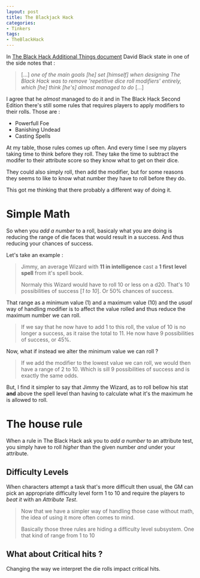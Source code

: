 ```yaml
---
layout: post
title: The Blackjack Hack
categories: 
- Tinkers
tags: 
- TheBlackHack
---
```


In [The Black Hack Additional Things document](http://dngnsndrgns.blogspot.com/2016/05/additional-things.html)  David Black state in one of the side notes that :

> [...] _one of the main goals [he] set [himself] when designing The Black Hack was to remove 'repetitive dice roll modifiers' entirely, which [he] think [he's] almost managed to do_ [...]

I agree that he _almost_ managed to do it and in The Black Hack Second Edition there's still some rules that requires players to apply modifiers to their rolls. Those are : 
 * Powerfull Foe
 * Banishing Undead
 * Casting Spells

At my table, those rules comes up often. And  every time I see my players taking time to think before they roll. They take the time to subtract the modifer to their attribute score so they know what to get on their dice.
 
They could also simply roll, then add the modifier, but for some reasons they seems to like to know what number they have to roll before they do.  

This got me thinking that there probably a different way of doing it. 

# Simple Math

So when you _add a number_ to a roll, basicaly what you are doing is reducing the range of die faces that would result in a success. And thus reducing your chances of success.

Let's take an example :

> Jimmy, an average Wizard with **11 in intelligence** cast a **1 first level spell** from it's spell book.
> 
> Normaly this Wizard would have to roll  10 or less on a d20. That's 10 possibilities of success  [_1 to 10_]. Or 50% chances of success. 

That range as a minimum value (1) and a maximum value (10) and the _usual_ way of handling modifier is to affect the value rolled and thus reduce the maximum number we can roll. 

> If we say that he now have to add 1 to this roll, the value of 10 is no longer a success, as it raise the total to 11. He now have 9 possibilities of success, or 45%.

Now, what if instead we alter the minimum value we can roll ? 

> If we add the modifier to the lowest value we can roll, we would then have a range of 2 to 10. Which is sill 9 possibilities of success and is exactly the same odds. 

But, I find it simpler to say that Jimmy the Wizard, as to roll bellow his stat **and** above the spell level than having to calculate what it's the maximum he is allowed to roll.



# The house rule

When a rule in The Black Hack ask you to _add a number_ to an attribute test, you simply have to roll _higher_ than the given number _and_ under your attribute.

## Difficulty Levels

When characters attempt a task that's more difficult then usual, the GM can pick an appropriate difficulty level form  1 to 10 and require the players to _beat it_ with an _Attribute Test_.

> Now that we have a simpler way of handling those case without math, the idea of using it more often comes to mind.
> 
> Basically those three rules are hiding a difficulty level subsystem. One that kind of range from 1 to 10

## What about Critical hits ?
Changing the way we interpret the die rolls impact critical hits. 


<!--stackedit_data:
eyJoaXN0b3J5IjpbLTE4MDYwODk4NywyOTI1Mjg2NywxMzU4MT
AwMDMsLTE5OTU2NDM2MjMsMTkwMDc1MjMzOCwtNTc5MTQ0NTI2
LDE3MTUzOTY5ODIsLTUwNDMzMDM5OSwtMTEzOTg1NTk4NywtMz
k3NjUyNTk1LDEyNDQ4Mjg5ODEsLTE5MzAwOTg1ODEsMTk0MjIz
OTkzNywtNjAyODA5MDU2LDEzNTg4MTAzMzksLTExNDAzNDE0MT
QsLTE0ODQ0MjU5ODYsLTY3MzUxOTE4MCwtNDMyNTU5ODU0LDY3
NDk0NjU4M119
-->